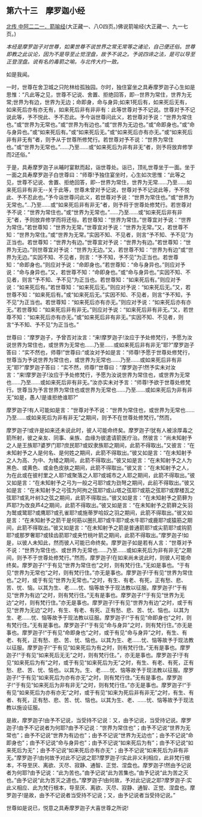 ## 第六十三　摩罗迦小经

[北传 中阿二二一．箭喻经](https://github.com/gwsice/buddhism/blob/master/%E6%97%A9%E6%9C%9F/%E4%B8%AD%E9%98%BF%E5%90%AB%E7%BB%8F/60.md#jian-yu-jing)(大正藏一、八O四页。)佛说箭喻经(大正藏一、九一七 页。)

*本经是摩罗迦子对世尊，如果世尊不说世界之常无常等之诸论，自己便还俗。世尊即教之此议论，因为不是导至止觉涅盘，故予不说之。予说四谛之法，是可以导至正登涅盘。说有名的毒箭之喻。与北传大约一致。*

如是我闻。

一时，世尊在舍卫城之只陀林给孤独园。尔时，独住宴坐之具寿摩罗迦子心生如是思惟：“凡此等之见，世尊不记说、舍置、拒绝回答，即--世界为常住，世界为无常;世界为有边，世界为无边；命即身，命与身异;如来1死后有，如来死后无有，如来死后亦有亦无有，如来死后非有非非有：此等世尊对予不记说。世尊对予不记说此等，予不悦此、予不忍此。予今诣世尊问此义，若世尊对予说：“世界为常住也。”或“世界为无常也。”或“世界为有边也。”或“世界为无边也。”或“命即身也。”或“命与身异也。”或“如来死后有。”或“如来死后无。”或“如来死后亦有亦无。”或“如来死后非有非无有”者，则予从于世尊所修梵行。若世尊对予不说：“世界为常住也。”或“世界为无常也。”……乃至……或“如来死后为非有非无”者，则予将放弃修学而2还俗。”

于是，具寿摩罗迦子从晡时宴默而起，诣世尊处。诣已，顶礼世尊坐于一面。坐于一面之具寿摩罗迦子白世尊曰：“师尊!予独住宴坐时，心生如次思惟：“此等之见，世尊不记说、舍置、拒绝回答，即--世界为常住，世界为无常……乃至……如来死后非有非无--关于此等，世尊未曾对予记说，世尊对予不记说此等，予不悦此、予不忍此也。”予今诣世尊问此义，若世尊对予说：“世界为常住也。”或“世界为无常也。”…乃至……或“如来死后非有非无”者，则予将于世尊处修梵行。若世尊对予不说：“世界为常住也。”或“世界为无常也。”……乃至……或“如来死后非有非无”者，予则放弃修学而将还俗。若世尊知：“世界为常住。”世尊宜对予说：“世界为常住。”若世尊知：“世界为无常。”世尊宜对予说：“世界为无常。”又，若世尊不知：“世界为常住。”或“世界为无常。”实因不知、不见者，则言“予不知、予不见”为正当也。若世尊知：“世界为有边。”世尊宜对予说：“世界为有边。”若世尊知：“世界为无边。”则世尊宜对予说：“世界为无边。”又，若世尊不知：“世界为有边”或“世界为无边。”实因不知、不见者，则言：“予不知，予不见”为正当也。若世尊知：“命即身也。”则应对予说：“命即身也。”若世尊知：“命与身异也。”则应对予说：“命与身异也。”又，若世尊不知：“命即身也。”或“命与身异也。”实因不知、不见者，则言“予不知、予不见”为正当也。若世尊知：“如来死后有。”则应对予说：“如来死后有。”若世尊知：“如来死后无。”则应对予说：“如来死后无。”又，若世尊不知：“如来死后有。”或“如来死后无。”实因不知、不见者，则言“予不知，予不见”为正当也。若世尊知：“如来死后亦有亦无。”则应对予说：“如来死后亦有亦无。”若世尊知：“如来死后非有非无。”则应对予说：“如来死后非有非无。”又，若世尊不知：“如来死后亦有亦无。”或“如来死后非有非无。”实因不知、不见者，则言“予不知、予不见”为正当也。” 

世尊曰：“摩罗迦子，予曾否对汝言：“来!摩罗迦子!汝应于予处修梵行，予愿为汝说世界为常住也，或世界为无常也……乃至……或如来死后非有非无”耶?”摩罗迦子答曰：“实不然也，师尊!”世尊曰:“或汝对予如是言：“师尊!予愿于世尊处修梵行，世尊当为予说世界为常住也，或世界为无常也……乃至……或如来死后非有非无”耶?”摩罗迦子答曰：“实不然，师尊!”世尊曰：“摩罗迦子!然予实未对汝言：“来!摩罗迦子!汝应于予处修梵行，予愿为汝说世界为常住也，或世界为无常也……乃至……或如来死后非有非无。”汝亦实未对予言：“师尊!予欲于世尊处修梵行。世尊当为予言世界为常住也或世界为无常也……乃至……或如来死后为非有非无”如是，愚人!是谁拒绝谁耶?”

摩罗迦子!有人可能如是言：“世尊对予不说：“世界为常住也，或世界为无常也……乃至……或如来死后为非有非无”之期间，则予不在世尊处修梵行。”然而，

摩罗迦子!或许是如来还未说此时，彼人可能命终矣。摩罗迦子!犹有人被涂厚毒之箭所射，彼之亲友、同事、亲族、血缘为彼遣请箭医疗治。然彼言：“尚未知射予之人是王族耶?婆罗门耶?庶民耶?或奴隶族耶之期间，此箭不得取出。”又彼言：“在未知射予之人是何名、是何姓之期间，此箭不得取出。”彼又如是言：“在未知射予之人为高、为中、为矮之期间，此箭不得取出。”彼又如是言：“在未知射予之人为黑色、或黄色、或金色皮肤之期间，此箭不得取出。”彼又言：“在未知射予之人，为在此或在彼村里之人耶?或聚落之人耶?或城市之人耶之期间，此箭不得取出。”彼又如是言：“在未知射予之弓为一般之弓耶?或为劲弩之期间，此前不得取出。”彼又如是言：“在未知射予之弓弦为阿拘之弦耶?或山塔之弦耶?或筋之弦耶?或摩楼瓦之弦耶?或乳叶树3之弦之期间，此箭不得取出。”彼又如是言：“在未知射予之箭簳为芦耶?为改良芦4之期间，此箭不得取出。”彼又如是言：“在未知射予之箭簳之矢羽为鹫或鹭耶?或鹰耶?或孔雀耶?或施蒂罗哈奴之羽之期间，此箭不得取出。”彼又如是言：“在未知射予之箭干是何筋以圈扎耶?或牛耶?或水牛耶?或鹿耶?或猿筋之期间，此箭不得取出。”彼又如是言：“在未知射予之箭是普通箭耶?或尖箭耶?或钩箭耶?或那罗奢耶?或犊齿箭耶?或夹竹桃叶箭之期间，此箭不得取出。”摩罗迦子!如是，以彼人未知此，然而彼人可能已命终矣。摩罗迦子如是若有人言：“世尊对予不说：“世界为常住也、或世界为无常也……乃至……或如来死后为非有非无”之期间，则予不于世尊处修梵行。”然而，摩罗迦子!在如来尚未说此时，则彼人可能命终矣。摩罗迦子!“于有见“世界为常住也”之时，则有梵行住。”无如是事也。“于有见“世界为无常也”之时，则有梵行住。”亦无是事也。摩罗迦子!于有见“世界为常住也。”之时，或于有见“世界为无常也。”之时，有生、有老、有死，正有愁、悲、苦、忧、恼。以其为生、老……忧、恼等故予于现法教以征服。摩罗迦子!“于有见“世界为有边”之时，则有梵行住。”无有是事也。摩罗迦子!“于有见“世界为无边”之时，则有梵行住。”亦无是事也。摩罗迦子!于有见“世界为有边”之时，或于有见“世界为无边”之时，有生、有老、有死、正有愁、悲、苦、忧、恼也。以其为生、老……忧、恼等故予于现法教以征服。摩罗迦子!“于有见“命即身也”之时，则有梵行住。”无有是事也。摩罗迦子!“于有见“命与身异”之时，则有梵行住。”亦无是事也。摩罗迦子!“于有见“命即身也”之时，或于有见“命与身异”之时，有生、有老、有死，正有愁、悲、苦、忧、恼也。以其为生、老……忧、恼等故予于现法教以征服。摩罗迦子!“于有见“如来死后为有之时，则有梵行住。”无有是事也。摩罗迦子!“于有见“如来死后无无”之时，则有梵行住。”，亦无是事也。摩罗迦子!于有见“如来死后为有”之时，或于有见“如来死后为无”之时，有生、有老、有死，正有愁、悲、苦、忧、恼也。以其为。生、老……忧、恼等故予于现法教以征服。摩罗迦子!“于有见“如来死后为亦有亦无”之时，则有梵行住。”无有是事也。摩罗迦子!“于有见“如来死后为非有非无”之时，则有梵行住。”亦无是事也。摩罗迦子!“于有见“如来死后为亦有亦无”之时，或于有见“如来为死后非有非无”之时，有生、有者、有死，正有愁、悲、苦、忧、恼也。以其为生、老、……忧、恼等故予于现法教以施设征服。

是故，摩罗迦子!由予不记说，当受持不记说：又，由予记说，当受持记说。摩罗迦子!由予不记说者为何耶?由予不记说：“世界为常住也”；由予不记说“世界为无常也”；由予不记说“世界为有边也”；由予不记说“世界为无边也”；由予不记说“命即身也”；由予不记说“命与身异也”；由予不记说“如来死后为有”；由予不记说“如来死后为无”；由予不记说“如来死后亦有亦无”；由予不记说“如来死后为非有非无。”摩罗迦子!由何故予对此不记说之耶?摩罗迦子!实此非义利相应，此非梵行根本，不导至厌、离欲、灭尽、寂静、通智、正觉、涅盘也。摩罗迦子!然由予记说者为何耶?由予记说：“此为苦也。”由予记说“此为苦集也。”由予记说“此为苦之灭也。”由予记说“此为苦灭之道也。”摩罗迦子!由何故，予对此记说之耶?摩罗迦子:实此义相应、此为梵行根本，导至厌、离欲、灭尽、寂静、通智、正觉、涅盘也。摩罗迦子!是故，由予不记说者当受持不记说；又，由予记说者当受持记说。”

世尊如是说已，悦意之具寿摩罗迦子大喜世尊之所说!
